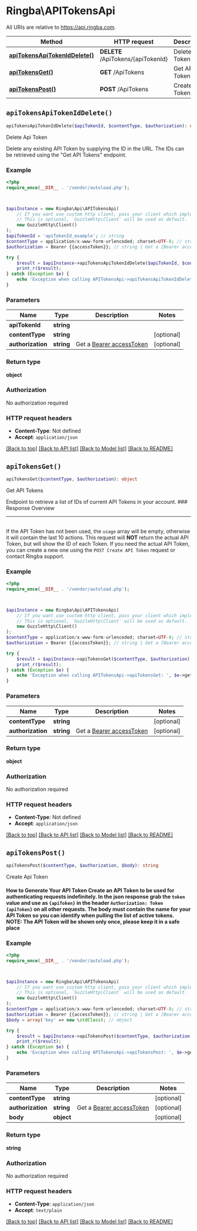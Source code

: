 # Ringba\APITokensApi

All URIs are relative to https://api.ringba.com.

Method | HTTP request | Description
------------- | ------------- | -------------
[**apiTokensApiTokenIdDelete()**](APITokensApi.md#apiTokensApiTokenIdDelete) | **DELETE** /ApiTokens/{apiTokenId} | Delete Api Token
[**apiTokensGet()**](APITokensApi.md#apiTokensGet) | **GET** /ApiTokens | Get API Tokens
[**apiTokensPost()**](APITokensApi.md#apiTokensPost) | **POST** /ApiTokens | Create Api Token


## `apiTokensApiTokenIdDelete()`

```php
apiTokensApiTokenIdDelete($apiTokenId, $contentType, $authorization): object
```

Delete Api Token

Delete any existing API Token by supplying the ID in the URL. The IDs can be retrieved using the \"Get API Tokens\" endpoint.

### Example

```php
<?php
require_once(__DIR__ . '/vendor/autoload.php');



$apiInstance = new Ringba\Api\APITokensApi(
    // If you want use custom http client, pass your client which implements `GuzzleHttp\ClientInterface`.
    // This is optional, `GuzzleHttp\Client` will be used as default.
    new GuzzleHttp\Client()
);
$apiTokenId = 'apiTokenId_example'; // string
$contentType = application/x-www-form-urlencoded; charset=UTF-8; // string
$authorization = Bearer {{accessToken}}; // string | Get a [Bearer accessToken](#how-to-generate-and-utilize-your-bearer-token)

try {
    $result = $apiInstance->apiTokensApiTokenIdDelete($apiTokenId, $contentType, $authorization);
    print_r($result);
} catch (Exception $e) {
    echo 'Exception when calling APITokensApi->apiTokensApiTokenIdDelete: ', $e->getMessage(), PHP_EOL;
}
```

### Parameters

Name | Type | Description  | Notes
------------- | ------------- | ------------- | -------------
 **apiTokenId** | **string**|  |
 **contentType** | **string**|  | [optional]
 **authorization** | **string**| Get a [Bearer accessToken](#how-to-generate-and-utilize-your-bearer-token) | [optional]

### Return type

**object**

### Authorization

No authorization required

### HTTP request headers

- **Content-Type**: Not defined
- **Accept**: `application/json`

[[Back to top]](#) [[Back to API list]](../../README.md#endpoints)
[[Back to Model list]](../../README.md#models)
[[Back to README]](../../README.md)

## `apiTokensGet()`

```php
apiTokensGet($contentType, $authorization): object
```

Get API Tokens

Endpoint to retrieve a list of IDs of current API Tokens in your account.    ### Response Overview <hr> <br>  If the API Token has not been used, the `usage` array will be empty, otherwise it will contain the last 10 actions.  This request will __NOT__ return the actual API Token, but will show the ID of each Token. If you need the actual API Token, you can create a new one using the `POST Create API Token` request or contact Ringba support.

### Example

```php
<?php
require_once(__DIR__ . '/vendor/autoload.php');



$apiInstance = new Ringba\Api\APITokensApi(
    // If you want use custom http client, pass your client which implements `GuzzleHttp\ClientInterface`.
    // This is optional, `GuzzleHttp\Client` will be used as default.
    new GuzzleHttp\Client()
);
$contentType = application/x-www-form-urlencoded; charset=UTF-8; // string
$authorization = Bearer {{accessToken}}; // string | Get a [Bearer accessToken](#how-to-generate-and-utilize-your-bearer-token)

try {
    $result = $apiInstance->apiTokensGet($contentType, $authorization);
    print_r($result);
} catch (Exception $e) {
    echo 'Exception when calling APITokensApi->apiTokensGet: ', $e->getMessage(), PHP_EOL;
}
```

### Parameters

Name | Type | Description  | Notes
------------- | ------------- | ------------- | -------------
 **contentType** | **string**|  | [optional]
 **authorization** | **string**| Get a [Bearer accessToken](#how-to-generate-and-utilize-your-bearer-token) | [optional]

### Return type

**object**

### Authorization

No authorization required

### HTTP request headers

- **Content-Type**: Not defined
- **Accept**: `application/json`

[[Back to top]](#) [[Back to API list]](../../README.md#endpoints)
[[Back to Model list]](../../README.md#models)
[[Back to README]](../../README.md)

## `apiTokensPost()`

```php
apiTokensPost($contentType, $authorization, $body): string
```

Create Api Token

#### How to Generate Your API Token  Create an API Token to be used for authenticating requests indefinitely. In the json response grab the `token` value and use as `{apiToken}` in the header `Authorization: Token {apiToken}` on all other requests. The body must contain the name for your API Token so you can identify when pulling the list of active tokens.  **NOTE: The API Token will be shown only once, please keep it in a safe place**

### Example

```php
<?php
require_once(__DIR__ . '/vendor/autoload.php');



$apiInstance = new Ringba\Api\APITokensApi(
    // If you want use custom http client, pass your client which implements `GuzzleHttp\ClientInterface`.
    // This is optional, `GuzzleHttp\Client` will be used as default.
    new GuzzleHttp\Client()
);
$contentType = application/x-www-form-urlencoded; charset=UTF-8; // string
$authorization = Bearer {{accessToken}}; // string | Get a [Bearer accessToken](#how-to-generate-and-utilize-your-bearer-token)
$body = array('key' => new \stdClass); // object

try {
    $result = $apiInstance->apiTokensPost($contentType, $authorization, $body);
    print_r($result);
} catch (Exception $e) {
    echo 'Exception when calling APITokensApi->apiTokensPost: ', $e->getMessage(), PHP_EOL;
}
```

### Parameters

Name | Type | Description  | Notes
------------- | ------------- | ------------- | -------------
 **contentType** | **string**|  | [optional]
 **authorization** | **string**| Get a [Bearer accessToken](#how-to-generate-and-utilize-your-bearer-token) | [optional]
 **body** | **object**|  | [optional]

### Return type

**string**

### Authorization

No authorization required

### HTTP request headers

- **Content-Type**: `application/json`
- **Accept**: `text/plain`

[[Back to top]](#) [[Back to API list]](../../README.md#endpoints)
[[Back to Model list]](../../README.md#models)
[[Back to README]](../../README.md)
